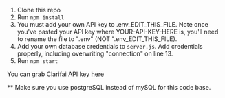 
1. Clone this repo
2. Run `npm install`
4. You must add your own API key to .env_EDIT_THIS_FILE. Note once you've pasted your API key where YOUR-API-KEY-HERE is, you'll need to rename the file to ".env" (NOT ".env_EDIT_THIS_FILE).
5. Add your own database credentials to `server.js`. Add credentials properly, including overwriting "connection" on line 13.
6. Run `npm start`

You can grab Clarifai API key [here](https://www.clarifai.com/)

** Make sure you use postgreSQL instead of mySQL for this code base.
